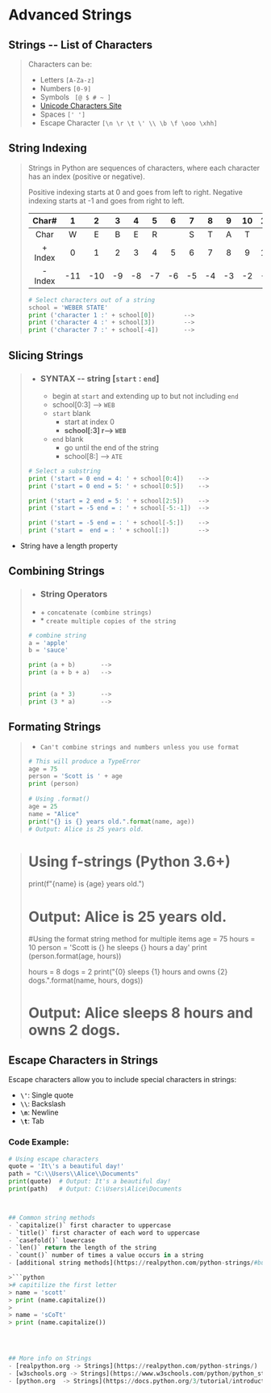  # Advanced Strings
 ## Strings -- List of Characters

>Characters can be: 
>  - Letters  ` [A-Za-z] `
>  - Numbers  ` [0-9] ` 
>  - Symbols  ` [@ $ # ~ ]`
>  - [Unicode Characters Site](https://pythonforundergradengineers.com/unicode-characters-in-python.html)
>  - Spaces   `[' ']`
>  - Escape Character `[\n \r \t \' \\ \b \f \ooo \xhh]`

 ## String Indexing
> Strings in Python are sequences of characters, where each character has an index (positive or negative).
>
> Positive indexing starts at 0 and goes from left to right.
> Negative indexing starts at -1 and goes from right to left.
>
>|Char#  |1  |2  |3  |4  |5  |6  |7  |8  |9  |10 |11|
>|:-:    |:-:|:-:|:-:|:-:|:-:|:-:|:-:|:-:|:-:|:-:|:-:|
>|Char   |W  |E  |B  |E  |R  |   |S  |T  |A  |T  |E  |
>|+ Index|0  |1  |2  |3  |4  |5  |6  |7  |8  |9  |10 |
>|- Index|-11|-10|-9 |-8 |-7 |-6 |-5 |-4 |-3 |-2 |-1 |
>
>```python
># Select characters out of a string
>school = 'WEBER STATE'
>print ('character 1 :' + school[0])        -->
>print ('character 4 :' + school[3])        -->
>print ('character 7 :' + school[-4])       -->
>```
>
## Slicing Strings

>- ### SYNTAX -- string [`start` : `end`]
>	- begin at `start` and extending up to but not including `end`
>	- school[0:3] --> `WEB`	
>	- `start` blank
>		- start at index 0
>		- **school[:3] r--> `WEB`**
>	- `end` blank
>		- go until the end of the string
>		- school[8:] --> `ATE` 
>```python
># Select a substring
>print ('start = 0 end = 4: ' + school[0:4])    --> 
>print ('start = 0 end = 5: ' + school[0:5])    -->
>```
>```python
>print ('start = 2 end = 5: ' + school[2:5])    -->
>print ('start = -5 end = : ' + school[-5:-1])  -->
>```
>```python
>print ('start = -5 end = : ' + school[-5:])    -->
>print ('start =  end = : ' + school[:])        -->
>```

- String have a length property

## Combining Strings

>- ### String Operators
>  - \+  `concatenate (combine strings)` 
>  - \*  `create multiple copies of the string`
>```python
># combine string
> a = 'apple'
> b = 'sauce'
>
> print (a + b)       -->
> print (a + b + a)   -->
>
>
> print (a * 3)       -->
> print (3 * a)       -->
>
>


## Formating Strings
>  - `Can't combine strings and numbers unless you use format`
>```python
># This will produce a TypeError
> age = 75
> person = 'Scott is ' + age
> print (person)
>   
> # Using .format()
> age = 25
> name = "Alice"
> print("{} is {} years old.".format(name, age))
> # Output: Alice is 25 years old.

> # Using f-strings (Python 3.6+)
> print(f"{name} is {age} years old.")
> # Output: Alice is 25 years old.
> 
> #Using the format string method for multiple items
> age = 75
> hours = 10
> person = 'Scott is {} he sleeps {} hours a day'
> print (person.format(age, hours))
>
> hours = 8
> dogs = 2
> print("{0} sleeps {1} hours and owns {2} dogs.".format(name, hours, dogs))
> # Output: Alice sleeps 8 hours and owns 2 dogs.


## Escape Characters in Strings

Escape characters allow you to include special characters in strings:

- **`\'`**: Single quote  
- **`\\`**: Backslash  
- **`\n`**: Newline  
- **`\t`**: Tab  

### Code Example:
```python
# Using escape characters
quote = 'It\'s a beautiful day!'
path = "C:\\Users\\Alice\\Documents"
print(quote)  # Output: It's a beautiful day!
print(path)   # Output: C:\Users\Alice\Documents



## Common string methods
- `capitalize()` first character to uppercase
- `title()` first character of each word to uppercase
- `casefold()` lowercase
- `len()` return the length of the string
- `count()` number of times a value occurs in a string
- [additional string methods](https://realpython.com/python-strings/#built-in-string-methods)

>```python
># capitilize the first letter
> name = 'scott'
> print (name.capitalize())
> 
> name = 'sCoTt'
> print (name.capitalize())




## More info on Strings
- [realpython.org -> Strings](https://realpython.com/python-strings/)
- [w3schools.org -> Strings](https://www.w3schools.com/python/python_strings.asp)
- [python.org  -> Strings](https://docs.python.org/3/tutorial/introduction.html#strings)
